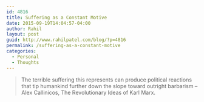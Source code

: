 ```yaml
---
id: 4816
title: Suffering as a Constant Motive
date: 2015-09-19T14:04:57-04:00
author: Rahil
layout: post
guid: http://www.rahilpatel.com/blog/?p=4816
permalink: /suffering-as-a-constant-motive
categories:
  - Personal
  - Thoughts
---
```

> The terrible suffering this represents can produce political reactions that tip humankind further down the slope toward outright barbarism &#8211; Alex Callinicos, The Revolutionary Ideas of Karl Marx.